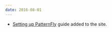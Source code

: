 ```yaml
---
date: 2016-08-01
---
```

<ul>
  <li><a href="{{site.baseurl}}/http://www.patternfly.org/get-started/setup">Setting up PatternFly</a> guide added to the site.</li>
</ul>
